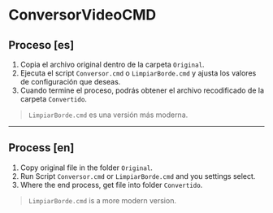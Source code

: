 # ConversorVideoCMD

## Proceso [es]
  1. Copia el archivo original dentro de la carpeta `Original`.
  2. Ejecuta el script `Conversor.cmd` o `LimpiarBorde.cmd` y ajusta los valores de configuración que deseas.
  3. Cuando termine el proceso, podrás obtener el archivo recodificado de la carpeta `Convertido`.
> `LimpiarBorde.cmd` es una versión más moderna.

***

## Process [en]
 1. Copy original file in the folder `Original`.
 2. Run Script `Conversor.cmd` or `LimpiarBorde.cmd` and you settings select.
 3. Where the end process, get file into folder `Convertido`.

> `LimpiarBorde.cmd`  is a more modern version.
